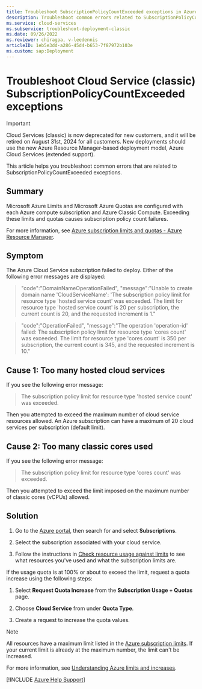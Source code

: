 ```yaml
---
title: Troubleshoot SubscriptionPolicyCountExceeded exceptions in Azure
description: Troubleshoot common errors related to SubscriptionPolicyCountExceeded exceptions when you deploy Azure Cloud Services (classic).
ms.service: cloud-services
ms.subservice: troubleshoot-deployment-classic
ms.date: 09/26/2022
ms.reviewer: chiragpa, v-leedennis
articleID: 1eb5e3dd-a286-45d4-b653-7f87972b103e
ms.custom: sap:Deployment
---
```

# Troubleshoot Cloud Service (classic) SubscriptionPolicyCountExceeded exceptions

> [!IMPORTANT]
> Cloud Services (classic) is now deprecated for new customers, and it will be retired on August 31st, 2024 for all customers. New deployments should use the new Azure Resource Manager-based deployment model, Azure Cloud Services (extended support).

This article helps you troubleshoot common errors that are related to SubscriptionPolicyCountExceeded exceptions.

## Summary

Microsoft Azure Limits and Microsoft Azure Quotas are configured with each Azure compute subscription and Azure Classic Compute. Exceeding these limits and quotas causes subscription policy count failures.

For more information, see [Azure subscription limits and quotas - Azure Resource Manager](/azure/azure-resource-manager/management/azure-subscription-service-limits#managing-limits).

## Symptom

The Azure Cloud Service subscription failed to deploy. Either of the following error messages are displayed:

> "code":"DomainNameOperationFailed",
"message":"Unable to create domain name 'CloudServiceName': 'The subscription policy limit for resource type 'hosted service count' was exceeded. The limit for resource type 'hosted service count' is 20 per subscription, the current count is 20, and the requested increment is 1."

> "code":"OperationFailed",
"message":"The operation 'operation-id' failed: The subscription policy limit for resource type 'cores count' was exceeded. The limit for resource type 'cores count' is 350 per subscription, the current count is 345, and the requested increment is 10."

## Cause 1: Too many hosted cloud services

If you see the following error message:

> The subscription policy limit for resource type 'hosted service count' was exceeded.

Then you attempted to exceed the maximum number of cloud service resources allowed. An Azure subscription can have a maximum of 20 cloud services per subscription (default limit).

## Cause 2: Too many classic cores used

If you see the following error message:

> The subscription policy limit for resource type 'cores count' was exceeded.

Then you attempted to exceed the limit imposed on the maximum number of classic cores (vCPUs) allowed.

## Solution

1. Go to the [Azure portal](https://portal.azure.com), then search for and select **Subscriptions**.

1. Select the subscription associated with your cloud service.

1. Follow the instructions in [Check resource usage against limits](/azure/networking/check-usage-against-limits) to see what resources you've used and what the subscription limits are.

If the usage quota is at 100% or about to exceed the limit, request a quota increase using the following steps:

1. Select **Request Quota Increase** from the **Subscription Usage + Quotas** page.

1. Choose **Cloud Service** from under **Quota Type**.

1. Create a request to increase the quota values.

> [!NOTE]
> All resources have a maximum limit listed in the [Azure subscription limits](/azure/azure-resource-manager/management/azure-subscription-service-limits). If your current limit is already at the maximum number, the limit can't be increased.

For more information, see [Understanding Azure limits and increases](https://azure.microsoft.com/blog/azure-limits-quotas-increase-requests/).

[!INCLUDE [Azure Help Support](../../../includes/azure-help-support.md)]
